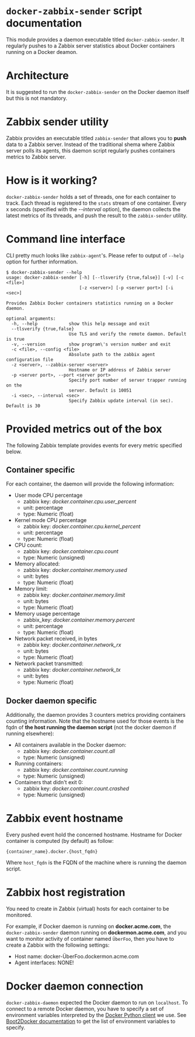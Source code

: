 # `docker-zabbix-sender` script documentation

This module provides a daemon executable titled `docker-zabbix-sender`. It regularly pushes to a Zabbix server statistics about Docker containers running on a Docker deamon.

# Architecture

It is suggested to run the `docker-zabbix-sender` on the Docker daemon itself but this is not mandatory.

# Zabbix sender utility

Zabbix provides an executable titled `zabbix-sender` that allows you to **push** data to a Zabbix server. Instead of the traditional shema where Zabbix server polls its agents, this daemon script regularly pushes containers metrics to Zabbix server.

# How is it working?

`docker-zabbix-sender` holds a set of threads, one for each container to track. Each thread is registered to the `stats` stream of one container. Every x seconds (specified with the *--interval* option), the daemon collects the latest metrics of its threads, and push the result to the `zabbix-sender` utility.

# Command line interface

CLI pretty much looks like `zabbix-agent`'s. Please refer to output of `--help` option for further information.

```shell
$ docker-zabbix-sender --help
usage: docker-zabbix-sender [-h] [--tlsverify {true,false}] [-v] [-c <file>]
                            [-z <server>] [-p <server port>] [-i <sec>]

Provides Zabbix Docker containers statistics running on a Docker daemon.

optional arguments:
  -h, --help            show this help message and exit
  --tlsverify {true,false}
                        Use TLS and verify the remote daemon. Default is true
  -v, --version         show program\'s version number and exit
  -c <file>, --config <file>
                        Absolute path to the zabbix agent configuration file
  -z <server>, --zabbix-server <server>
                        Hostname or IP address of Zabbix server
  -p <server port>, --port <server port>
                        Specify port number of server trapper running on the
                        server. Default is 10051
  -i <sec>, --interval <sec>
                        Specify Zabbix update interval (in sec). Default is 30
```

# Provided metrics out of the box

The following Zabbix template provides events for every metric specified below.

## Container specific

For each container, the daemon will provide the following information:

* User mode CPU percentage
    - zabbix key: *docker.container.cpu.user_percent*
    - unit: percentage
    - type: Numeric (float)
* Kernel mode CPU percentage
    - zabbix key: *docker.container.cpu.kernel_percent*
    - unit: percentage
    - type: Numeric (float)
* CPU count:
    - zabbix key: *docker.container.cpu.count*
    - type: Numeric (unsigned)
* Memory allocated:
    - zabbix key: *docker.container.memory.used*
    - unit: bytes
    - type: Numeric (float)
* Memory limit:
    - zabbix key: *docker.container.memory.limit*
    - unit: bytes
    - type: Numeric (float)
* Memory usage percentage
    - zabbix_key: *docker.container.memory.percent*
    - unit: percentage
    - type: Numeric (float)
* Network packet received, in bytes
    - zabbix key: *docker.container.network_rx*
    - unit: bytes
    - type: Numeric (float)
* Network packet transmitted:
    - zabbix key: *docker.container.network_tx*
    - unit: bytes
    - type: Numeric (float)

## Docker daemon specific

Additionally, the daemon provides 3 counters metrics providing containers counting information. Note that the hostname used for those events is the fqdn of **the host running the daemon script** (not the docker daemon if running elsewhere):

* All containers available in the Docker daemon:
    - zabbix key: *docker.container.count.all*
    - type: Numeric (unsigned)
* Running containers:
    - zabbix key: *docker.container.count.running*
    - type: Numeric (unsigned)
* Containers that didn't exit 0:
    - zabbix key: *docker.container.count.crashed*
    - type: Numeric (unsigned)

# Zabbix event hostname

Every pushed event hold the concerned hostname. Hostname for Docker container is computed (by default) as follow:

```
{container_name}.docker.{host_fqdn}
```

Where `host_fqdn` is the FQDN of the machine where is running the daemon script.

# Zabbix host registration

You need to create in Zabbix (virtual) hosts for each container to be monitored.

For example, if Docker daemon is running on **docker.acme.com**, the `docker-zabbix-sender` daemon running on **dockermon.acme.com**, and you want to monitor activity of container named `ÜberFoo`, then you have to create a Zabbix with the following settings:

* Host name: docker-ÜberFoo.dockermon.acme.com
* Agent interfaces: NONE!

# Docker daemon connection

`docker-zabbix-daemon` expected the Docker daemon to run on `localhost`. To connect to a remote Docker daemon, you have to specify a set of environment variables interpreted by the [Docker Python client](https://github.com/docker/docker-py) we use. See [Boot2Docker documentation](boot2docker.md) to get the list of environment variables to specify.
